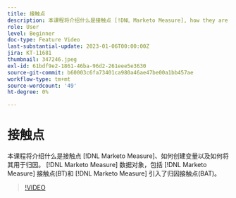 ```yaml
---
title: 接触点
description: 本课程将介绍什么是接触点 [!DNL Marketo Measure], how they are created, and how they are used for attribution. [!DNL Marketo Measure] 数据对象，包括 [!DNL Marketo Measure] 接触点(BT)和 [!DNL Marketo Measure] 引入了归因接触点(BAT)。
role: User
level: Beginner
doc-type: Feature Video
last-substantial-update: 2023-01-06T00:00:00Z
jira: KT-11681
thumbnail: 347246.jpeg
exl-id: 61bdf9e2-1861-46ba-96d2-261eee5e3630
source-git-commit: b60003c6fa73401ca980a46ae47be00a1bb457ae
workflow-type: tm+mt
source-wordcount: '49'
ht-degree: 0%

---
```


# 接触点

本课程将介绍什么是接触点 [!DNL Marketo Measure]、如何创建变量以及如何将其用于归因。 [!DNL Marketo Measure] 数据对象，包括 [!DNL Marketo Measure] 接触点(BT)和 [!DNL Marketo Measure] 引入了归因接触点(BAT)。

>[!VIDEO](https://video.tv.adobe.com/v/347246/?quality=12&learn=on)
